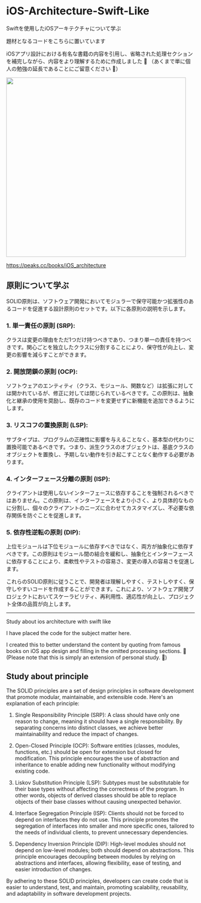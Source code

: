 # iOS-Architecture-Swift-Like
Swiftを使用したiOSアーキテクチャについて学ぶ

題材となるコードをこちらに置いています

iOSアプリ設計における有名な書籍の内容を引用し、省略された処理セクションを補完しながら、内容をより理解するために作成しました 💁
（あくまで単に個人の勉強の延長であることにご留意ください 🙏）

<img src="https://gyazo.com/975cd75eeeef6e6db99c81f49c091e13.png" width="480">

https://peaks.cc/books/iOS_architecture

## 原則について学ぶ
SOLID原則は、ソフトウェア開発においてモジュラーで保守可能かつ拡張性のあるコードを促進する設計原則のセットです。以下に各原則の説明を示します。

### 1. 単一責任の原則 (SRP):
クラスは変更の理由をただ1つだけ持つべきであり、つまり単一の責任を持つべきです。関心ごとを独立したクラスに分割することにより、保守性が向上し、変更の影響を減らすことができます。

### 2. 開放閉鎖の原則 (OCP): 
ソフトウェアのエンティティ（クラス、モジュール、関数など）は拡張に対しては開かれているが、修正に対しては閉じられているべきです。この原則は、抽象化と継承の使用を奨励し、既存のコードを変更せずに新機能を追加できるようにします。

### 3. リスコフの置換原則 (LSP): 
サブタイプは、プログラムの正確性に影響を与えることなく、基本型の代わりに置換可能であるべきです。つまり、派生クラスのオブジェクトは、基底クラスのオブジェクトを置換し、予期しない動作を引き起こすことなく動作する必要があります。

### 4. インターフェース分離の原則 (ISP): 
クライアントは使用しないインターフェースに依存することを強制されるべきではありません。この原則は、インターフェースをより小さく、より具体的なものに分割し、個々のクライアントのニーズに合わせてカスタマイズし、不必要な依存関係を防ぐことを促進します。

### 5. 依存性逆転の原則 (DIP): 
上位モジュールは下位モジュールに依存すべきではなく、両方が抽象化に依存すべきです。この原則はモジュール間の結合を緩和し、抽象化とインターフェースに依存することにより、柔軟性やテストの容易さ、変更の導入の容易さを促進します。

これらのSOLID原則に従うことで、開発者は理解しやすく、テストしやすく、保守しやすいコードを作成することができます。これにより、ソフトウェア開発プロジェクトにおいてスケーラビリティ、再利用性、適応性が向上し、プロジェクト全体の品質が向上します。


--- 

Study about ios architecture with swift like

I have placed the code for the subject matter here.

I created this to better understand the content by quoting from famous books on iOS app design and filling in the omitted processing sections. 💁
(Please note that this is simply an extension of personal study. 🙏)

## Study about principle

The SOLID principles are a set of design principles in software development that promote modular, maintainable, and extensible code. Here's an explanation of each principle:

1. Single Responsibility Principle (SRP): A class should have only one reason to change, meaning it should have a single responsibility. By separating concerns into distinct classes, we achieve better maintainability and reduce the impact of changes.

2. Open-Closed Principle (OCP): Software entities (classes, modules, functions, etc.) should be open for extension but closed for modification. This principle encourages the use of abstraction and inheritance to enable adding new functionality without modifying existing code.

3. Liskov Substitution Principle (LSP): Subtypes must be substitutable for their base types without affecting the correctness of the program. In other words, objects of derived classes should be able to replace objects of their base classes without causing unexpected behavior.

4. Interface Segregation Principle (ISP): Clients should not be forced to depend on interfaces they do not use. This principle promotes the segregation of interfaces into smaller and more specific ones, tailored to the needs of individual clients, to prevent unnecessary dependencies.

5. Dependency Inversion Principle (DIP): High-level modules should not depend on low-level modules; both should depend on abstractions. This principle encourages decoupling between modules by relying on abstractions and interfaces, allowing flexibility, ease of testing, and easier introduction of changes.

By adhering to these SOLID principles, developers can create code that is easier to understand, test, and maintain, promoting scalability, reusability, and adaptability in software development projects.
